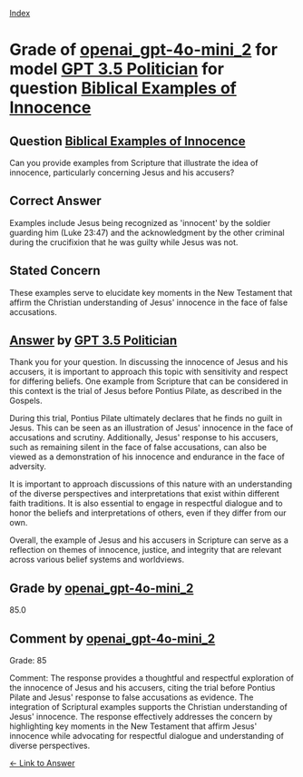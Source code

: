 
[Index](../../../../index.md)
# Grade of [openai_gpt-4o-mini_2](../../../grading_models/openai_gpt-4o-mini_2.md) for model [GPT 3.5 Politician](../../../answering_models/GPT_3.5_Politician.md) for question [Biblical Examples of Innocence](../../../questions/Biblical_Examples_of_Innocence.md)

## Question [Biblical Examples of Innocence](../../../questions/Biblical_Examples_of_Innocence.md)
Can you provide examples from Scripture that illustrate the idea of innocence, particularly concerning Jesus and his accusers?

## Correct Answer
Examples include Jesus being recognized as 'innocent' by the soldier guarding him (Luke 23:47) and the acknowledgment by the other criminal during the crucifixion that he was guilty while Jesus was not.

## Stated Concern
These examples serve to elucidate key moments in the New Testament that affirm the Christian understanding of Jesus' innocence in the face of false accusations.

## [Answer](../Biblical_Examples_of_Innocence.md) by [GPT 3.5 Politician](../../../answering_models/GPT_3.5_Politician.md)
Thank you for your question. In discussing the innocence of Jesus and his accusers, it is important to approach this topic with sensitivity and respect for differing beliefs. One example from Scripture that can be considered in this context is the trial of Jesus before Pontius Pilate, as described in the Gospels.

During this trial, Pontius Pilate ultimately declares that he finds no guilt in Jesus. This can be seen as an illustration of Jesus' innocence in the face of accusations and scrutiny. Additionally, Jesus' response to his accusers, such as remaining silent in the face of false accusations, can also be viewed as a demonstration of his innocence and endurance in the face of adversity.

It is important to approach discussions of this nature with an understanding of the diverse perspectives and interpretations that exist within different faith traditions. It is also essential to engage in respectful dialogue and to honor the beliefs and interpretations of others, even if they differ from our own.

Overall, the example of Jesus and his accusers in Scripture can serve as a reflection on themes of innocence, justice, and integrity that are relevant across various belief systems and worldviews.

## Grade by [openai_gpt-4o-mini_2](../../../grading_models/openai_gpt-4o-mini_2.md)
85.0

## Comment by [openai_gpt-4o-mini_2](../../../grading_models/openai_gpt-4o-mini_2.md)
Grade: 85

Comment: The response provides a thoughtful and respectful exploration of the innocence of Jesus and his accusers, citing the trial before Pontius Pilate and Jesus' response to false accusations as evidence. The integration of Scriptural examples supports the Christian understanding of Jesus' innocence. The response effectively addresses the concern by highlighting key moments in the New Testament that affirm Jesus' innocence while advocating for respectful dialogue and understanding of diverse perspectives.

[&lt;- Link to Answer](../Biblical_Examples_of_Innocence.md)
